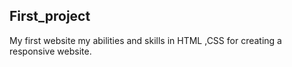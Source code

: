 ## First_project
My first website my abilities and skills in HTML ,CSS for creating a responsive website.
